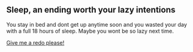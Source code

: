 ## Sleep, an ending worth your lazy intentions

You stay in bed and dont get up anytime soon
and you wasted your day with a full 18 hours of sleep.
Maybe you wont be so lazy next time.

[Give me a redo please!](Journey-begins.md)
